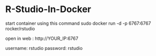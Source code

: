 # R-Studio-In-Docker

start container using this command
  sudo docker run -d -p 6767:6767 rocker/rstudio

open in web : http://YOUR_IP:6767

username: rstudio
password: rstudio
